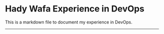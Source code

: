 # Hady Wafa Experience in DevOps

This is a markdown file to document my experience in DevOps.

---
